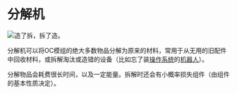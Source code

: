 # 分解机

![造了拆，拆了造。](oredict:oc:disassembler)

分解机可以将OC模组的绝大多数物品分解为原来的材料，常用于从无用的旧配件中回收材料，或拆解淘汰或造错的设备（比如忘了装[操作系统](../general/openOS.md)的[机器人](robot.md)）。

分解物品会耗费很长时间，以及一定能量。拆解时还会有小概率损失组件（由组件的基本性质决定）。
